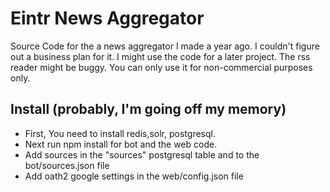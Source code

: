 # Eintr News Aggregator
Source Code for the a news aggregator I made a year ago.  I couldn't figure out a business plan for it. I might use the code for a later project. The rss reader might be buggy. You can only use it for non-commercial purposes only.

## Install (probably, I'm going off my memory)
* First, You need to install redis,solr, postgresql.
* Next run npm install for bot and the web code.
* Add sources in the "sources" postgresql table and to the bot/sources.json file
* Add oath2 google settings in the web/config.json file
